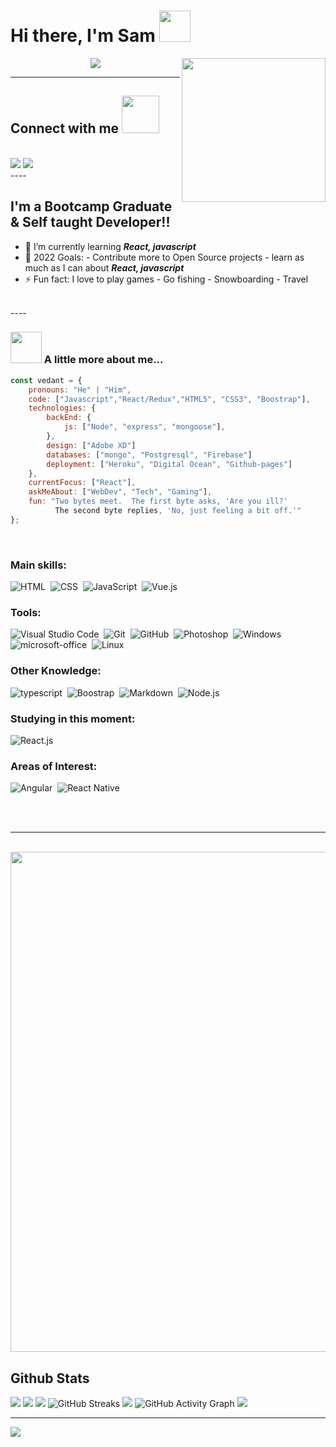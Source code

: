 # Hi there, I'm Sam <img src="https://media.giphy.com/media/12oufCB0MyZ1Go/giphy.gif" width="50">
<img align='right' src="https://media.giphy.com/media/M9gbBd9nbDrOTu1Mqx/giphy.gif" width="230">

<p align="center">
<img src="https://readme-typing-svg.herokuapp.com?font=monospace&color=00ffd2&size=25&center=true&vCenter=true&lines=A+Passionate+Developer!;Creating+Beautiful+Websites;Passionate+Learner">
</p>

----
## Connect with me <img src="https://media.giphy.com/media/LnQjpWaON8nhr21vNW/giphy.gif" width="60">
<br>
<a href="https://www.linkedin.com/in/sambonfanti/"><img src="https://img.shields.io/badge/LinkedIn-0077B5?style=for-the-badge&logo=linkedin&logoColor=white"></a>
<a href="mailto:sammybonfanti@gmail.com"><img src="https://img.shields.io/badge/Gmail-D14836?style=for-the-badge&logo=gmail&logoColor=white"></a>
<!-- <a href="https://dev.to/envoy_"><img src="https://img.shields.io/badge/dev.to-0A0A0A?style=for-the-badge&logo=dev.to&logoColor=white"></a> -->

<br>
----
<br>

## I'm a Bootcamp Graduate & Self taught Developer!!

- 🌱 I’m currently learning ***React, javascript***
- 🥅 2022 Goals:
            - Contribute more to Open Source projects
            - learn as much as I can about ***React, javascript***
- ⚡ Fun fact: I love to play games - Go fishing - Snowboarding - Travel
<br>
----

### <img src="https://media.giphy.com/media/VgCDAzcKvsR6OM0uWg/giphy.gif" width="50"> A little more about me...

```javascript
const vedant = {
    pronouns: "He" | "Him",
    code: ["Javascript","React/Redux","HTML5", "CSS3", "Boostrap"],
    technologies: {
        backEnd: {
            js: ["Node", "express", "mongoose"],
        },
        design: ["Adobe XD"]
        databases: ["mongo", "Postgresql", "Firebase"]
        deployment: ["Heroku", "Digital Ocean", "Github-pages"]
    },
    currentFocus: ["React"],
    askMeAbout: ["WebDev", "Tech", "Gaming"],
    fun: "Two bytes meet.  The first byte asks, 'Are you ill?'
          The second byte replies, 'No, just feeling a bit off.'"
};
```
<br>


<!-- ## My Skill Set -->
<!-- <table><tr><td valign="top" width="33%">

### Frontend
<div align="center">
<img style="margin: 10px" src="https://profilinator.rishav.dev/skills-assets/html5-original-wordmark.svg" alt="HTML5" height="50" />
<img style="margin: 10px" src="https://profilinator.rishav.dev/skills-assets/css3-original-wordmark.svg" alt="CSS3" height="50" />
<img style="margin: 10px" src="https://profilinator.rishav.dev/skills-assets/sass-original.svg" alt="Sass" height="50" />
<img style="margin: 10px" src="https://profilinator.rishav.dev/skills-assets/javascript-original.svg" alt="JavaScript" height="50" />
<img style="margin: 10px" src="https://profilinator.rishav.dev/skills-assets/react-original-wordmark.svg" alt="JavaScript" height="50" />
<img style="margin: 10px" src="https://profilinator.rishav.dev/skills-assets/git-scm-icon.svg" alt="Git" height="50" />
</div>

</td><td valign="top" width="33%">

### Backend
<div align="center">
<img style="margin: 10px" src="https://profilinator.rishav.dev/skills-assets/nodejs-original-wordmark.svg" alt="Node.js" height="50" />
<img style="margin: 10px" src="https://profilinator.rishav.dev/skills-assets/postgresql-original-wordmark.svg" alt="MySQL" height="50" />
<img style="margin: 10px" src="https://profilinator.rishav.dev/skills-assets/mongodb-original-wordmark.svg" alt="MongoDB" height="50" />
</div>

</td><td valign="top" width="33%">

### Design
<div align="center">
<img style="margin: 10px" src="https://download.logo.wine/logo/Adobe_XD/Adobe_XD-Logo.wine.png" alt="Linux" height="50" />
</div>

</td></tr></table> -->
### Main skills:

![HTML](https://img.shields.io/badge/-HTML-0D1117?style=for-the-badge&logo=html5&labelColor=0D1117)&nbsp;
![CSS](https://img.shields.io/badge/-CSS-0D1117?style=for-the-badge&logo=CSS3&logoColor=1572B6&labelColor=0D1117)&nbsp;
![JavaScript](https://img.shields.io/badge/-JavaScript-0D1117?style=for-the-badge&logo=javascript&labelColor=0D1117&textColor=0D1117)&nbsp;
![Vue.js](https://img.shields.io/badge/-Vue.js-0D1117?style=for-the-badge&logo=vue-dot-js&labelColor=0D1117)&nbsp;

### Tools:

![Visual Studio Code](https://img.shields.io/badge/-Visual%20Studio%20Code-0D1117?style=for-the-badge&logo=visual-studio-code&logoColor=007ACC&labelColor=0D1117)&nbsp;
![Git](https://img.shields.io/badge/-Git-0D1117?style=for-the-badge&logo=git&labelColor=0D1117)&nbsp;
![GitHub](https://img.shields.io/badge/-GitHub-0D1117?style=for-the-badge&logo=github&labelColor=0D1117)&nbsp;
![Photoshop](https://img.shields.io/badge/-Photoshop-0D1117?style=for-the-badge&logo=adobe-photoshop&labelColor=0D1117)&nbsp;
![Windows](https://img.shields.io/badge/-Windows-0D1117?style=for-the-badge&logo=windows&labelColor=0D1117)&nbsp;
![microsoft-office](https://img.shields.io/badge/-microsoft_office-0D1117?style=for-the-badge&logo=microsoft-office&labelColor=0D1117)&nbsp;
![Linux](https://img.shields.io/badge/-linux-0D1117?style=for-the-badge&logo=linux&labelColor=0D1117)&nbsp;

### Other Knowledge:

![typescript](https://img.shields.io/badge/-typescript-0D1117?style=for-the-badge&logo=typescript&labelColor=0D1117)&nbsp;
![Boostrap](https://img.shields.io/badge/-boostrap-0D1117?style=for-the-badge&logo=bootstrap&labelColor=0D1117)&nbsp;
![Markdown](https://img.shields.io/badge/-Markdown-0D1117?style=for-the-badge&logo=markdown&labelColor=0D1117)&nbsp;
![Node.js](https://img.shields.io/badge/-Node.js-0D1117?style=for-the-badge&logo=node.js&labelColor=0D1117)&nbsp;

### Studying in this moment: 
![React.js](https://img.shields.io/badge/-React.js-0D1117?style=for-the-badge&logo=react&labelColor=0D1117)&nbsp;

### Areas of Interest:
![Angular](https://img.shields.io/badge/-angular-0D1117?style=for-the-badge&logo=angular&labelColor=0D1117)&nbsp;
![React Native](https://img.shields.io/badge/-React_native-0D1117?style=for-the-badge&logo=react&labelColor=0D1117)&nbsp;


<br>
<br>

----

<br>

<img width=800 src="https://github-profile-trophy.vercel.app/?username=CodeMaster7&column=8&theme=gruvbox&no-frame=true"/>

## Github Stats
![](https://github-profile-summary-cards.vercel.app/api/cards/profile-details?username=CodeMaster7&theme=github_dark)
![](https://github-profile-summary-cards.vercel.app/api/cards/repos-per-language?username=CodeMaster7&theme=github_dark)
![](https://github-profile-summary-cards.vercel.app/api/cards/most-commit-language?username=CodeMaster7&theme=github_dark)
![GitHub Streaks](http://github-readme-streak-stats.herokuapp.com?user=CodeMaster7&theme=dracula&hide_border=true)
![](https://github-profile-summary-cards.vercel.app/api/cards/stats?username=CodeMaster7&theme=github_dark)
![GitHub Activity Graph](https://activity-graph.herokuapp.com/graph?username=CodeMaster7&theme=dracula) 
![](https://github-profile-summary-cards.vercel.app/api/cards/productive-time?username=CodeMaster7&theme=github_dark)

----


<img src="https://i.ibb.co/0MZzJ2d/download.png" border="0">
